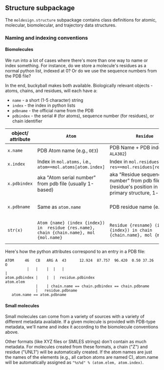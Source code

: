 ## Structure subpackage
The `moldesign.structure` subpackage contains class definitions for atomic, molecular, biomolecular, and trajectory data structures. 

### Naming and indexing conventions

#### Biomolecules
We run into a lot of cases where there's more than one way to name or index something. For instance, do we store a molecule's residues as a normal python list, indexed at 0? Or do we use the sequence numbers from the PDB file?

In the end, buckyball makes both available. Biologically relevant objects - atoms, chains, and residues, will each have a:
 * `name` - a short (1-5 character) string
 * `index` - the index in python lists
 * `pdbname` - the official name from the PDB
 * `pdbindex` - the serial # (for atoms), sequence number (for residues), or chain identifier
 

| object/ attribute | `Atom`  | `Residue`  | Chain  | Molecule |
|---|---|---|---|---|
| `x.name` | PDB Atom name (e.g., `OE3`)  | PDB Name + PDB index (e.g., `ALA302`) | PDB Index (aka "chain identifier" - `A`, `B`, `C`, etc.)  | Filename |
| `x.index`| Index in `mol.atoms,` i.e., `atom==mol.atoms[atom.index]`  | Index in `mol.residues`, i.e. `res==mol.residues[res.index]`  | Index in `mol.chains`, i.e., `chain==mol.chain[chain.index]` | n/a|
| `x.pdbindex`| aka "Atom serial number" from pdb file (usually 1-based)| aka "Residue sequence number" from pdb file (residue's position in the primary structure, 1-based)  | "Chain identifier" from PDB file  | n/a|
| `x.pdbname` | Same as `atom.name` | PDB residue name (e.g., `ALA`)  | Same as `chain.name`, `chain.pdbindex` - `A`, `B`, `C`, etc. | 4-letter PDB code |
| `str(x)`| `Atom {name} (index {index}) in  residue {res.name}, chain {chain.name}, mol {mol.name}` | `Residue {resname} (index {index}) in chain {chain.name}, mol {mol.name}` | `Chain {chain.name} in mol {mol.name}`  | `Molecule {name} (N chains, M residues, L atoms)` |


Here's how the python attributes correspond to an entry in a PDB file:
```
ATOM     46   CB   ARG A  43      12.924  87.757  96.420  0.50 37.26           O
          |   |    |  |   |                                                    |
atom.pdbindex |    |  |  residue.pdbindex                                 atom.elem
              |    | chain.name == chain.pdbindex == chain.pdbname
              |   residue.pdbname
   atom.name == atom.pdbname
```

#### Small molecules
Small molecules can come from a variety of sources with a variety of different metadata available. If a given molecule is provided with PDB-type metadata, we'll name and index it according to the biomolecule conventions above.

Other formats (like XYZ files or SMILES strings) don't contain as much metadata. For molecules created from these formats, a chain ("Z") and residue ("UNL1") will be automatically created. If the atom names are just the names of the elements (e.g., all carbon atoms are named C), atom.name will be automatically assigned as `"%s%d" % (atom.elem, atom.index)`.